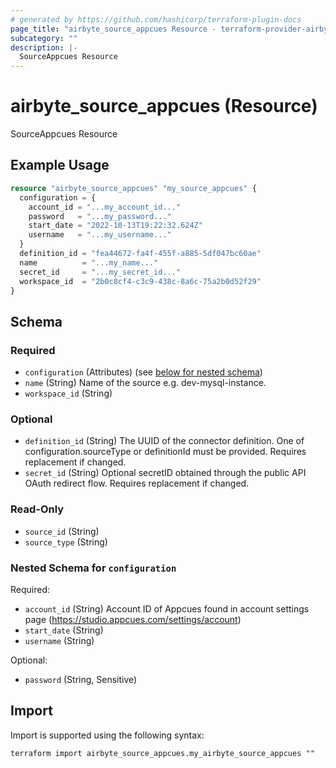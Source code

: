 ```yaml
---
# generated by https://github.com/hashicorp/terraform-plugin-docs
page_title: "airbyte_source_appcues Resource - terraform-provider-airbyte"
subcategory: ""
description: |-
  SourceAppcues Resource
---
```


# airbyte_source_appcues (Resource)

SourceAppcues Resource

## Example Usage

```terraform
resource "airbyte_source_appcues" "my_source_appcues" {
  configuration = {
    account_id = "...my_account_id..."
    password   = "...my_password..."
    start_date = "2022-10-13T19:22:32.624Z"
    username   = "...my_username..."
  }
  definition_id = "fea44672-fa4f-455f-a885-5df047bc60ae"
  name          = "...my_name..."
  secret_id     = "...my_secret_id..."
  workspace_id  = "2b0c8cf4-c3c9-438c-8a6c-75a2b0d52f29"
}
```

<!-- schema generated by tfplugindocs -->
## Schema

### Required

- `configuration` (Attributes) (see [below for nested schema](#nestedatt--configuration))
- `name` (String) Name of the source e.g. dev-mysql-instance.
- `workspace_id` (String)

### Optional

- `definition_id` (String) The UUID of the connector definition. One of configuration.sourceType or definitionId must be provided. Requires replacement if changed.
- `secret_id` (String) Optional secretID obtained through the public API OAuth redirect flow. Requires replacement if changed.

### Read-Only

- `source_id` (String)
- `source_type` (String)

<a id="nestedatt--configuration"></a>
### Nested Schema for `configuration`

Required:

- `account_id` (String) Account ID of Appcues found in account settings page (https://studio.appcues.com/settings/account)
- `start_date` (String)
- `username` (String)

Optional:

- `password` (String, Sensitive)

## Import

Import is supported using the following syntax:

```shell
terraform import airbyte_source_appcues.my_airbyte_source_appcues ""
```
